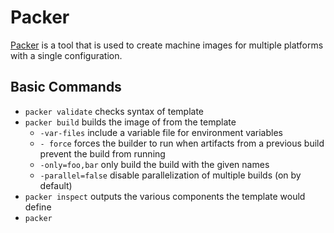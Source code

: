 # Packer

[Packer](https://www.packer.io/) is a tool that is used to create machine images for multiple platforms with a single configuration.


## Basic Commands

* `packer validate` checks syntax of template
* `packer build` builds the image of from the template
  * `-var-files` include a variable file for environment variables
  * `- force` forces the builder to run when artifacts from a previous build prevent the build from running
  * `-only=foo,bar` only build the build with the given names
  * `-parallel=false` disable parallelization of multiple builds (on by default)
* `packer inspect` outputs the various components the template would define
*  `packer `
